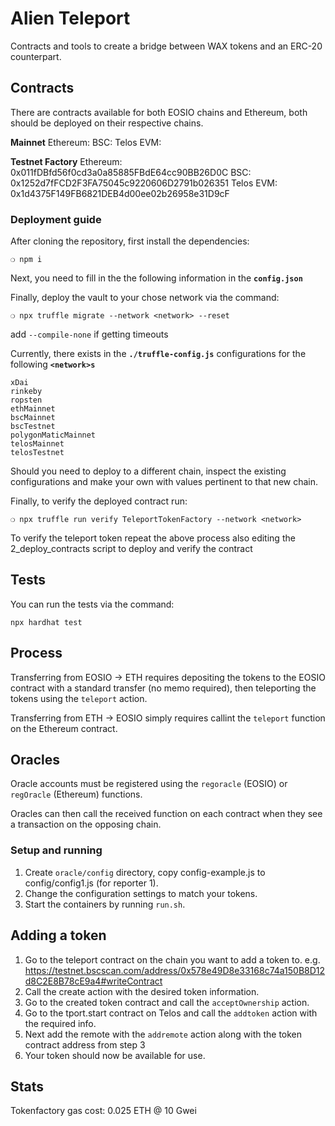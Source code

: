 # Alien Teleport

Contracts and tools to create a bridge between WAX tokens and an ERC-20 counterpart.

## Contracts

There are contracts available for both EOSIO chains and Ethereum, both should be deployed
on their respective chains.

**Mainnet**
Ethereum:
BSC:
Telos EVM:

**Testnet Factory**
Ethereum: 0x011fDBfd56f0cd3a0a85885FBdE64cc90BB26D0C
BSC: 0x1252d7fFCD2F3FA75045c9220606D2791b026351
Telos EVM: 0x1d4375F149FB6821DEB4d00ee02b26958e31D9cF

### Deployment guide

After cloning the repository, first install the dependencies:

```
❍ npm i
```

Next, you need to fill in the the following information in the **`config.json`**

Finally, deploy the vault to your chose network via the command:

```
❍ npx truffle migrate --network <network> --reset
```

add `--compile-none` if getting timeouts

Currently, there exists in the **`./truffle-config.js`** configurations for the following **`<network>s`**

```
xDai
rinkeby
ropsten
ethMainnet
bscMainnet
bscTestnet
polygonMaticMainnet
telosMainnet
telosTestnet
```

Should you need to deploy to a different chain, inspect the existing configurations and make your own with values pertinent to that new chain.

Finally, to verify the deployed contract run:

```
❍ npx truffle run verify TeleportTokenFactory --network <network>
```

To verify the teleport token repeat the above process also editing the 2_deploy_contracts script to deploy and verify the contract

## Tests

You can run the tests via the command:

```
npx hardhat test
```

## Process

Transferring from EOSIO -> ETH requires depositing the tokens to the EOSIO contract with a standard transfer (no memo required),
then teleporting the tokens using the `teleport` action.

Transferring from ETH -> EOSIO simply requires callint the `teleport` function on the Ethereum contract.

## Oracles

Oracle accounts must be registered using the `regoracle` (EOSIO) or `regOracle` (Ethereum) functions.

Oracles can then call the received function on each contract when they see a transaction on the opposing chain.

### Setup and running

1. Create `oracle/config` directory, copy config-example.js to config/config1.js (for reporter 1).
2. Change the configuration settings to match your tokens.
3. Start the containers by running `run.sh`.

## Adding a token

1. Go to the teleport contract on the chain you want to add a token to. e.g. https://testnet.bscscan.com/address/0x578e49D8e33168c74a150B8D12d8C2E8B78cE9a4#writeContract
2. Call the create action with the desired token information.
3. Go to the created token contract and call the `acceptOwnership` action.
4. Go to the tport.start contract on Telos and call the `addtoken` action with the required info.
5. Next add the remote with the `addremote` action along with the token contract address from step 3
6. Your token should now be available for use.

## Stats

Tokenfactory gas cost: 0.025 ETH @ 10 Gwei
